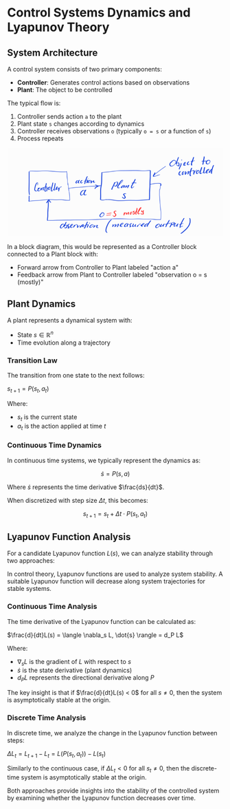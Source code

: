 # Control Systems Dynamics and Lyapunov Theory

## System Architecture

A control system consists of two primary components:
- **Controller**: Generates control actions based on observations
- **Plant**: The object to be controlled

The typical flow is:
1. Controller sends action `a` to the plant
2. Plant state `s` changes according to dynamics
3. Controller receives observations `o` (typically `o = s` or a function of `s`)
4. Process repeats

![img](img/scheme.png)

In a block diagram, this would be represented as a Controller block connected to a Plant block with:
- Forward arrow from Controller to Plant labeled "action a"
- Feedback arrow from Plant to Controller labeled "observation o = s (mostly)"

## Plant Dynamics

A plant represents a dynamical system with:
- State $s \in \mathbb{R}^n$
- Time evolution along a trajectory

### Transition Law

The transition from one state to the next follows:

$s_{t+1} = P(s_t, a_t)$

Where:
- $s_t$ is the current state
- $a_t$ is the action applied at time $t$

### Continuous Time Dynamics

In continuous time systems, we typically represent the dynamics as:

$$\dot{s} = P(s, a)$$

Where $\dot{s}$ represents the time derivative $\frac{ds}{dt}$.

When discretized with step size $\Delta t$, this becomes:

$$s_{t+1} = s_t + \Delta t \cdot P(s_t, a_t)$$

## Lyapunov Function Analysis

For a candidate Lyapunov function $L(s)$, we can analyze stability through two approaches:

In control theory, Lyapunov functions are used to analyze system stability. A suitable Lyapunov function will decrease along system trajectories for stable systems.

### Continuous Time Analysis

The time derivative of the Lyapunov function can be calculated as:

$\frac{d}{dt}L(s) = \langle \nabla_s L, \dot{s} \rangle = d_P L$

Where:
- $\nabla_s L$ is the gradient of $L$ with respect to $s$
- $\dot{s}$ is the state derivative (plant dynamics)
- $d_P L$ represents the directional derivative along $P$

The key insight is that if $\frac{d}{dt}L(s) < 0$ for all $s \neq 0$, then the system is asymptotically stable at the origin.

### Discrete Time Analysis

In discrete time, we analyze the change in the Lyapunov function between steps:

$\Delta L_t = L_{t+1} - L_t = L(P(s_t, a_t)) - L(s_t)$

Similarly to the continuous case, if $\Delta L_t < 0$ for all $s_t \neq 0$, then the discrete-time system is asymptotically stable at the origin.

Both approaches provide insights into the stability of the controlled system by examining whether the Lyapunov function decreases over time.